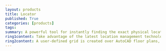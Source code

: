 ```yaml
---
layout: products
title: Locator
published: True
categories: [products]
tags: 
summary: A powerful tool for instantly finding the exact physical location of staff and assets within a specific floor/building.
ring1content: Take advantage of the latest location management technology to revolutionise how you find and track the positions of people, assets and departments within your organisation.
ring2content: A user-defined grid is created over AutoCAD floor plans, generating unique identification codes for every possible site. Locator is standalone or can be embedded within your corporate intranet.
---
```


